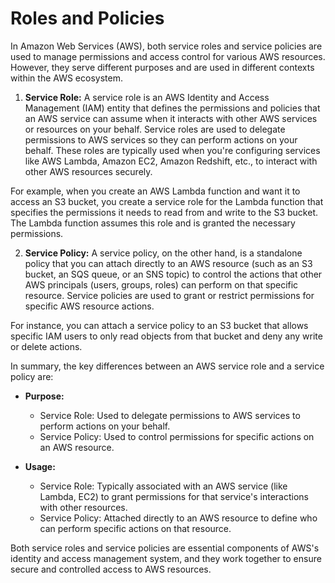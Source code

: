 # Roles and Policies

In Amazon Web Services (AWS), both service roles and service policies are used to manage permissions and access control for various AWS resources. However, they serve different purposes and are used in different contexts within the AWS ecosystem.

1. **Service Role:**
   A service role is an AWS Identity and Access Management (IAM) entity that defines the permissions and policies that an AWS service can assume when it interacts with other AWS services or resources on your behalf. Service roles are used to delegate permissions to AWS services so they can perform actions on your behalf. These roles are typically used when you're configuring services like AWS Lambda, Amazon EC2, Amazon Redshift, etc., to interact with other AWS resources securely.

For example, when you create an AWS Lambda function and want it to access an S3 bucket, you create a service role for the Lambda function that specifies the permissions it needs to read from and write to the S3 bucket. The Lambda function assumes this role and is granted the necessary permissions.

2. **Service Policy:**
   A service policy, on the other hand, is a standalone policy that you can attach directly to an AWS resource (such as an S3 bucket, an SQS queue, or an SNS topic) to control the actions that other AWS principals (users, groups, roles) can perform on that specific resource. Service policies are used to grant or restrict permissions for specific AWS resource actions.

For instance, you can attach a service policy to an S3 bucket that allows specific IAM users to only read objects from that bucket and deny any write or delete actions.

In summary, the key differences between an AWS service role and a service policy are:

- **Purpose:**

  - Service Role: Used to delegate permissions to AWS services to perform actions on your behalf.
  - Service Policy: Used to control permissions for specific actions on an AWS resource.

- **Usage:**
  - Service Role: Typically associated with an AWS service (like Lambda, EC2) to grant permissions for that service's interactions with other resources.
  - Service Policy: Attached directly to an AWS resource to define who can perform specific actions on that resource.

Both service roles and service policies are essential components of AWS's identity and access management system, and they work together to ensure secure and controlled access to AWS resources.
